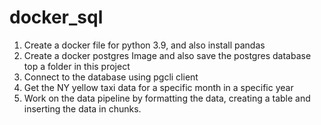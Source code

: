 # docker_sql

1. Create a docker file for python 3.9, and also install pandas
2. Create a docker postgres Image and also save the postgres database top a folder in this project
3. Connect to the database using pgcli client
4. Get the NY yellow taxi data for a specific month in a specific year
5. Work on the data pipeline by formatting the data, creating a table and inserting the data in chunks.
